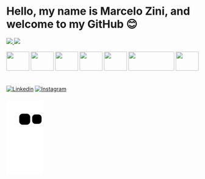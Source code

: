 # Hello, my name is Marcelo Zini, and welcome to my GitHub 😊

<div align="">
  <a href="https://github.com/zini85">
    <img height="145em" src="https://github-readme-stats.vercel.app/api?username=zini85&count_private=true&include_all_commits=true&show_icons=true&theme=dracula&hide_border=false&show_owner=true"/>
    <img height="145em" src="https://github-readme-stats.vercel.app/api/top-langs/?username=zini85&theme=dracula&hide_border=false&&layout=compact"/>
  </a>
</div>

<div style="display: inline_block"><br>
  
  <img align="center" height="50" width="60" src="https://cdn.jsdelivr.net/gh/devicons/devicon/icons/python/python-original.svg" />
          
  <img align="center" height="50" width="60" src="https://cdn.jsdelivr.net/gh/devicons/devicon/icons/mysql/mysql-original-wordmark.svg" />
 
  <img align="center" height="50" width="60" src="https://cdn.jsdelivr.net/gh/devicons/devicon/icons/amazonwebservices/amazonwebservices-plain-wordmark.svg" />

  <img align="center" height="50" width="60" src="https://cdn.jsdelivr.net/gh/devicons/devicon@latest/icons/slack/slack-original.svg" />

  <img align="center" height="50" width="60" src="https://cdn.jsdelivr.net/gh/devicons/devicon@latest/icons/googlecloud/googlecloud-original.svg" />

  <img align="center" height="50" width="120" src="https://upload.wikimedia.org/wikipedia/commons/5/53/N8n-logo-new.svg" />  
  
  <img align="center" height="50" width="60" src="https://upload.wikimedia.org/wikipedia/commons/6/6b/WhatsApp.svg" />

</div>

#

[![Linkedin](https://img.shields.io/badge/LinkedIn-0077B5?style=for-the-badge&logo=linkedin&logoColor=white)](https://www.linkedin.com/in/marcelo-zini-56a05639)
[![Instagram](https://img.shields.io/badge/Instagram-E4405F?style=for-the-badge&logo=instagram&logoColor=white)](https://www.instagram.com/zini.marcelo85/)



###

 ![Snake animation](https://github.com/zini85/zini85/blob/output/github-contribution-grid-snake.svg)
